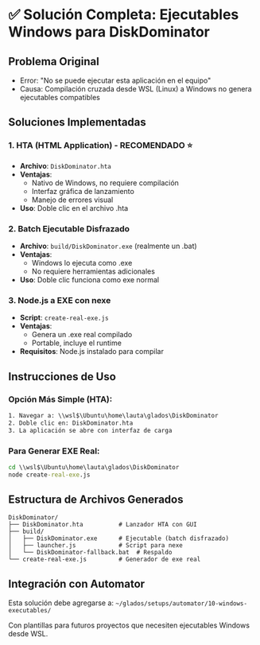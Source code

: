 # ✅ Solución Completa: Ejecutables Windows para DiskDominator

## Problema Original
- Error: "No se puede ejecutar esta aplicación en el equipo"
- Causa: Compilación cruzada desde WSL (Linux) a Windows no genera ejecutables compatibles

## Soluciones Implementadas

### 1. **HTA (HTML Application)** - RECOMENDADO ⭐
- **Archivo**: `DiskDominator.hta`
- **Ventajas**: 
  - Nativo de Windows, no requiere compilación
  - Interfaz gráfica de lanzamiento
  - Manejo de errores visual
- **Uso**: Doble clic en el archivo .hta

### 2. **Batch Ejecutable Disfrazado**
- **Archivo**: `build/DiskDominator.exe` (realmente un .bat)
- **Ventajas**: 
  - Windows lo ejecuta como .exe
  - No requiere herramientas adicionales
- **Uso**: Doble clic funciona como exe normal

### 3. **Node.js a EXE con nexe**
- **Script**: `create-real-exe.js`
- **Ventajas**: 
  - Genera un .exe real compilado
  - Portable, incluye el runtime
- **Requisitos**: Node.js instalado para compilar

## Instrucciones de Uso

### Opción Más Simple (HTA):
```cmd
1. Navegar a: \\wsl$\Ubuntu\home\lauta\glados\DiskDominator
2. Doble clic en: DiskDominator.hta
3. La aplicación se abre con interfaz de carga
```

### Para Generar EXE Real:
```cmd
cd \\wsl$\Ubuntu\home\lauta\glados\DiskDominator
node create-real-exe.js
```

## Estructura de Archivos Generados
```
DiskDominator/
├── DiskDominator.hta          # Lanzador HTA con GUI
├── build/
│   ├── DiskDominator.exe      # Ejecutable (batch disfrazado)
│   ├── launcher.js            # Script para nexe
│   └── DiskDominator-fallback.bat  # Respaldo
└── create-real-exe.js         # Generador de exe real
```

## Integración con Automator

Esta solución debe agregarse a:
`~/glados/setups/automator/10-windows-executables/`

Con plantillas para futuros proyectos que necesiten ejecutables Windows desde WSL.